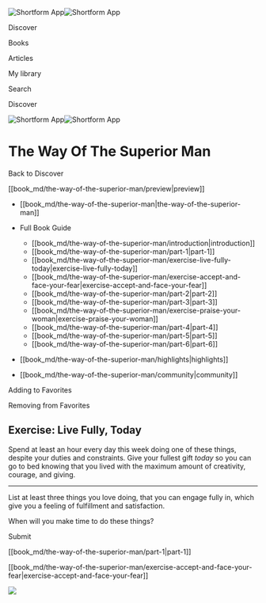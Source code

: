 ![Shortform App](/img/logo.36a2399e.svg)![Shortform App](/img/logo-dark.70c1b072.svg)

Discover

Books

Articles

My library

Search

Discover

![Shortform App](/img/logo.36a2399e.svg)![Shortform App](/img/logo-dark.70c1b072.svg)

# The Way Of The Superior Man

Back to Discover

[[book_md/the-way-of-the-superior-man/preview|preview]]

  * [[book_md/the-way-of-the-superior-man|the-way-of-the-superior-man]]
  * Full Book Guide

    * [[book_md/the-way-of-the-superior-man/introduction|introduction]]
    * [[book_md/the-way-of-the-superior-man/part-1|part-1]]
    * [[book_md/the-way-of-the-superior-man/exercise-live-fully-today|exercise-live-fully-today]]
    * [[book_md/the-way-of-the-superior-man/exercise-accept-and-face-your-fear|exercise-accept-and-face-your-fear]]
    * [[book_md/the-way-of-the-superior-man/part-2|part-2]]
    * [[book_md/the-way-of-the-superior-man/part-3|part-3]]
    * [[book_md/the-way-of-the-superior-man/exercise-praise-your-woman|exercise-praise-your-woman]]
    * [[book_md/the-way-of-the-superior-man/part-4|part-4]]
    * [[book_md/the-way-of-the-superior-man/part-5|part-5]]
    * [[book_md/the-way-of-the-superior-man/part-6|part-6]]
  * [[book_md/the-way-of-the-superior-man/highlights|highlights]]
  * [[book_md/the-way-of-the-superior-man/community|community]]



Adding to Favorites 

Removing from Favorites 

## Exercise: Live Fully, Today

Spend at least an hour every day this week doing one of these things, despite your duties and constraints. Give your fullest gift _today_ so you can go to bed knowing that you lived with the maximum amount of creativity, courage, and giving.

* * *

List at least three things you love doing, that you can engage fully in, which give you a feeling of fulfillment and satisfaction.

When will you make time to do these things?

Submit 

[[book_md/the-way-of-the-superior-man/part-1|part-1]]

[[book_md/the-way-of-the-superior-man/exercise-accept-and-face-your-fear|exercise-accept-and-face-your-fear]]

![](https://bat.bing.com/action/0?ti=56018282&Ver=2&mid=dc2a3aba-b75f-4523-9b05-c366b056c45b&sid=48a964a0642711eeb2d9b36fc717f5e2&vid=48a9a1e0642711eebeaf23361361f0d4&vids=0&msclkid=N&pi=0&lg=en-US&sw=800&sh=600&sc=24&nwd=1&tl=Shortform%20%7C%20Book&p=https%3A%2F%2Fwww.shortform.com%2Fapp%2Fbook%2Fthe-way-of-the-superior-man%2Fexercise-live-fully-today&r=&lt=1083&evt=pageLoad&sv=1&rn=747095)
